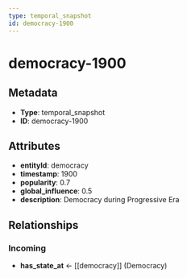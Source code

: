 ```yaml
---
type: temporal_snapshot
id: democracy-1900
---
```


# democracy-1900

## Metadata

- **Type**: temporal_snapshot
- **ID**: democracy-1900

## Attributes

- **entityId**: democracy
- **timestamp**: 1900
- **popularity**: 0.7
- **global_influence**: 0.5
- **description**: Democracy during Progressive Era

## Relationships

### Incoming

- **has_state_at** ← [[democracy]] (Democracy)

